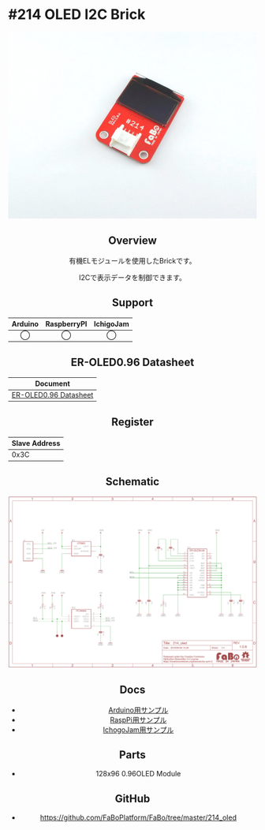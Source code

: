 # #214 OLED I2C Brick

<center>

![](./img/214_oled.jpg)
<!--COLORME-->

## Overview
有機ELモジュールを使用したBrickです。

I2Cで表示データを制御できます。

## Support
|Arduino|RaspberryPI|IchigoJam|
|:--:|:--:|:--:|
|◯|◯|◯|

## ER-OLED0.96 Datasheet
| Document |
| -- |
| [ER-OLED0.96 Datasheet](http://www.buydisplay.com/download/manual/ER-OLED0.96_Series_Datasheet.pdf) |

## Register
| Slave Address |
| -- |
| 0x3C |

## Schematic
![](./img/214_oled_sch.png)

## Docs

* [Arduino用サンプル](http://docs.fabo.io/fabo/arduino/brick_i2c/214_brick_i2c_oled.html)
* [RaspPi用サンプル](http://docs.fabo.io/fabo/rasppi/brick_i2c/214_brick_i2c_oled.html)
* [IchogoJam用サンプル](http://docs.fabo.io/fabo/ichigojam/brick_i2c/214_brick_i2c_oled.html)

## Parts
- 128x96 0.96OLED Module

## GitHub
- https://github.com/FaBoPlatform/FaBo/tree/master/214_oled
